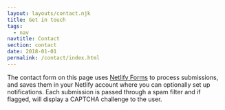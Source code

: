 ```yaml
---
layout: layouts/contact.njk
title: Get in touch
tags:
  - nav
navtitle: Contact
section: contact
date: 2018-01-01
permalink: /contact/index.html
---
```

The contact form on this page uses
[Netlify Forms](https://www.netlify.com/docs/form-handling/) to process
submissions, and saves them in your Netlify account where you can optionally
set up notifications. Each submission is passed through a spam filter and if
flagged, will display a CAPTCHA challenge to the user.
